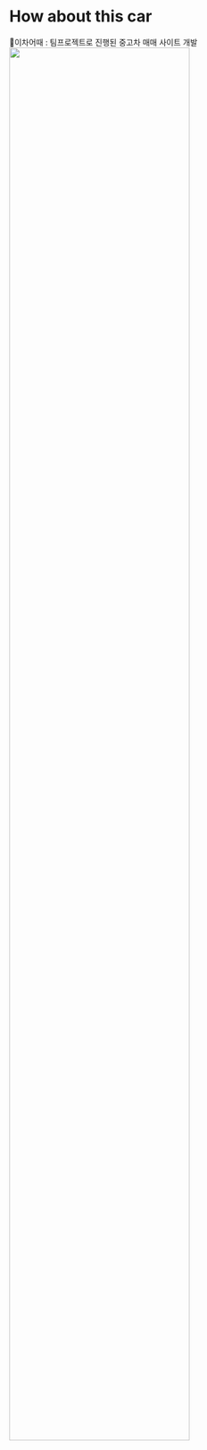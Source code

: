 # How about this car
🚗이차어때 : 팀프로젝트로 진행된 중고차 매매 사이트 개발
<img width="80%" src="https://user-images.githubusercontent.com/103451439/210262604-a9fd487f-c5ce-42ea-9ebe-7132d2cbb6fc.png"/>
